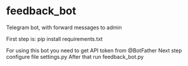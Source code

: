 # feedback_bot
Telegram bot, with forward messages to admin

First step is:
pip install requirements.txt

For using this bot you need to get API token from @BotFather 
Next step configure file settings.py 
After that run feedback_bot.py 
